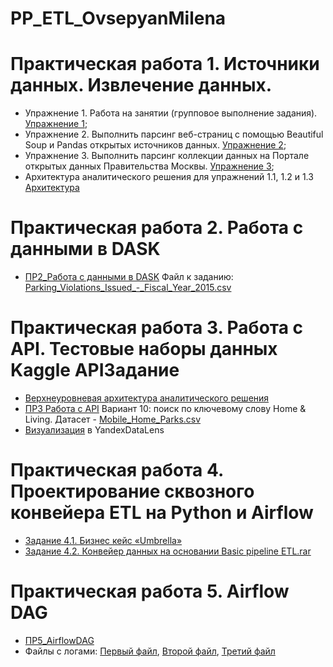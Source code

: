 # PP_ETL_OvsepyanMilena
# **Практическая работа 1. Источники данных. Извлечение данных.**

- Упражнение 1. Работа на занятии (групповое выполнение задания). [Упражнение 1](ПР1_Задание1_ОвсепянМилена.ipynb);  
- Упражнение 2. Выполнить парсинг веб-страниц с помощью Beautiful Soup и Pandas открытых источников данных. [Упражнение 2](ПР1_Задание2_ОвсепянМилена.ipynb);
- Упражнение 3. Выполнить парсинг коллекции данных на Портале открытых данных Правительства Москвы. [Упражнение 3](ПР1_Задание3_ОвсепянМилена.ipynb);
- Архитектура аналитического решения для упражнений 1.1, 1.2 и 1.3 [Архитектура](https://viewer.diagrams.net/?tags=%7B%7D&highlight=0000ff&edit=_blank&layers=1&nav=1&title=%D0%9E%D0%B2%D1%81%D0%B5%D0%BF%D1%8F%D0%BD_%D0%B0%D1%80%D1%85%D0%B8%D1%82%D0%B5%D0%BA%D1%82%D1%83%D1%80%D0%B0.drawio#R7Vxbc6M2G%2F41nmkv7AGJky%2Ft2N62k7Tpt%2B109yojg4xJMPKC7Nj76z8JhA1IPmwCWXZDMpNYL0ggPe%2F5ldyDN6vdhxitl3fEw2EPaN6uByc9AHTDstk%2FTtlnFDsn%2BHHgiZuOhI%2FBVyyImqBuAg8npRspISEN1mWiS6IIu7REQ3FMnsu3LUhYfuoa%2BVgifHRRKFP%2FCzy6FFTdGh4v%2FIYDfyke7QAxvzlyn%2FyYbCLxvIhEOLuyQvkwYo7JEnnkuUCC0x68iQmh2afV7gaHfFnzFcv6zU5cPbxyjCN6TYcPd5a9h79tl%2FRfezVaffoXBYu%2BbYiJbFG4EYtxh%2BInTIPIZ%2BTbIKHi9ek%2BX610vpgPq%2FfgGM0TEm4oHsWuADalHlpsouMlXYXiQkJj8oRvSEjidDToWXPLtPiVfIE01vBQskwfoUl90jWG4wWJaP5A%2FgwUBn7EGiFesPUYb3FMA4bwSJApWfOR1sjlM2N9tGPzH35t0jf4qEEYFl5usVgA12V0ebUFAPw5eFcgidX%2FgMkK03jPbhFXraHghFxIbNF%2BPrIc0ARtWeA2CAURCTb3D2Mf8WYfBORq%2BNFHL3z6%2B3cY%2FmXOND2%2Bo%2Feu2bcPszjCf48itvgNgz53TMPU2gq64%2BK6QLc1e2CWYHdMGXbdMmXYdbsG2NVSD4YS7DebhLLhYyH0Cf9P%2FMBtmBEs18HzRUsZwUPYWdTECDp4qfSD5tjAlNigB6yQL6AXbEuwW1823FCNS5988T%2FtwVYzUnY52si%2Bm63tiL9ZFNAAhcohJ4giPhTZxC4zp1qI9pwxs%2BewqWaPKj%2BekdN3zqkVrj0l4ldoJr3CbobMboKTbtPWJO1eYPomuAdeyT1Gc8zjSIuMPeZViSaJ6ZL4JELh9EgdH5UHX6PjPbckFUK%2BWo%2BY0r1Ya7ShpLyWeBfQT7w706pZ63PhymQnRk4b%2B0LjHscBmziOBe0kJnwOZxGJcYhosC17jqrlFV3vScAecUASWnrFIOhMgZUGyfhe9Ct6dN8%2BFEWxj6k0VIr4YU6vYQJN0iCj%2B9%2BZFKIVV7jRPOH%2F2NNxGERbnNBBvJHYJlil7vkYJevMuV8EO84jRdzXfArppMxxz5wURNBlCHJYJZMghp0EK%2BbJzsJgzv6ir5sY83Xw8Jaw4ALM2Os%2B3GRhRUCiZJBs%2FZpE1imL7FCXRdbSBhpoRmhP%2BHuatPpvIbQRe%2FlPuTTyxuejCPPmUW7TVi64J1EQluEMY8I8jEwF4NydJqhb8F%2BnV6Hskt8waUIBt653KGJMHTfslL2bkMxooVMGQTudsuk%2Ft50rpuKZ7%2B%2BKQSixTCGJ0wXytcAOpUBeYdCVgTxoLpCHhkJZVABnyKwzPyhzswpwqpc5p96iOQ7vSRJwz4hdnRNKyYrdEPIL44MGKStn9pM7X6PcodNU3l3uny0p5WneEV8KMHO9SBsELokWAWPTeOCyJzJ9kkaEM07nTltIIr%2BfcVz%2FGc%2F7Od3k%2Fu9svWceStTXgTNY5wLwOuwdp%2BzKOQpXzpCBz2n1424oIne2ysP079jsMXTZO%2FK%2FZkqZFOgwv8oo0%2FQvKN9zoGQjMFS0QrM4rJN%2BBoWOo5xSeZAmBhnO%2BN%2BRpj%2Fkt7CLs%2BxGmXUr8mxMRvrMPKVSSlbCj5EXMMTPqJ2i8TgEEQrzwfuoWLzmCN8paxdL4YpY1puaFcPpPJE2eyJSQaFBT4TMH7n25svOdH%2FWbZ2Ncp6JsvCqzHZF4yTFHumP0u3PxK4EQdY9r9nppWD1WvemCKNC3odT%2FqvSFfWiaVuVfIGmyhcojMy3g8maAs9vUQem7GVKElVy%2FES1Fs3TqxX%2Br8Br6o4xg2dUe%2BrCrHY%2BL0APfHcNBj4hfogfWEQc7pm%2FkvAsEYqpGD%2BsOC9xtmInnZtV4HlptuOCJ3q4ryLeCsZJfxS%2Brsws5zMTV%2FBQgUcMhQea016ZuyxbKLvcnSwWCX5tllGdtdKHEqP9nFmrPLS8nLWCtaerr%2FUVto8bG2mf%2F97%2FaT7%2BMfx6Dyf%2Fm%2FflMKSrJ8pKrs56IjArqX%2FjWuNfRzSqZIKumviDOI4S7yhcjcZSWErWsSTWSctIWhb3ayuSvJ%2FCEQTGwBiWAAKOrfAFG6sdKSGSg8GuLNFQWcJsn26XNwy1Qrd3qYATHPPdNXqeHO9qEs3VJEy7nDIAeSHoUkUCVoO3%2BmCXq9cS2l1B4tWZPwBLwBuqZHFDBQk17ECG%2FYevR%2BgS576nekQlHanILTdWjlCzmCXB0eIkUL5PMd%2BZWOh1cp%2FiSdSKiaNz6Zdi2uicD9%2BSpJEuhxRcrfYtzXaGfaABo6%2FpfRYNuclWNiLMlXCXYuXSIA%2FH0y3OYj39rPE%2F6TvkQllJTWv8tyenlA9CetE%2Bqc0a2dAwiPDN4VCTptQAldw3WSwCFw82CY4TvjIP7HVxXZFnxYscykJvDhUyD5viEDnsGCRfwoBiiR%2BUi1mC%2FYUonSv7VLFBzwnkL%2FiwQonILZR5CUxtyKzUSXvQAIhQAWJNdaTrQFTsEc6DMm7K2JUFcsuB4IpEhFs%2B%2FIIgko%2FZT1J9zqNH3Vzv0m6aOrqM%2FfkvaT6MTU4rfvhVGXAOGDZfNrzOcSnazOZ2ItxsD7eysGqZavoqq041kwt2o6wKyz6GqYhaDYW%2BaSzLAb61xKnEsbDkEhx125Aqpiz4SGOPwWNCogeggI9BO5lNppNpHXGIbg3KmUqo2BplWwNFotJqKgQFV%2ByJu7jaF2NS2U5f4Upo2ng6AypR5OnlgRuSjffADPuWWfgHpv%2BeWEBao323wLCyh1GVWDZ1BVhNWXggZ%2F6788cNnT%2BuHEjRgeIkanMHkNXwy8fPu%2FPHdaYIrWF127IOFaF8cweQ1bArikndfoFmzx%2FrL5b%2BOs66qNmgpVWlbsfAZe5RHH542wITlMPK97tnQK9UgnR11P%2B2OwagnEBvccb2JAoXs6%2F5ib2L6VfYrvyr4qRht6WjqZOmLTS%2FimODrTC%2F3aaOUzzz%2FY2unFvpdnXUfdIUSCEbUFjz5o6aqpFX7e6tAN5t7Hg19nb5pKluWAo%2F7i13dkA5Qffj7%2ByAl0zFT72zw65%2BaZDCFXnbvR1QTgN2nkiLPBE5ddygJ3LFUdMz0VV30vQimrZZTRaovs%2FgbY6aqpFU5QUrEtWdNH3RSdOzeYl3dNBUvY3u5%2Ft2tLOp08sJKyF3LUlYGVdsLm%2F99oyQsUe2PaOWeKFa3FP5cgpVnp8XqR8jOUMwxozpg8WG9%2F1INmsJs%2Fe5G8NwqrsxHEWwV9NuDNY8ftV8pi%2BPX%2BUPp%2F8H)




# **Практическая работа 2. Работа с данными в DASK**
- [ПР2_Работа с данными в DASK](ПР2_ОвсепянМилена.ipynb) Файл к заданию: [Parking_Violations_Issued_-_Fiscal_Year_2015.csv](https://disk.yandex.ru/d/fbPE3VNKYocd7g)

# **Практическая работа 3. Работа с API. Тестовые наборы данных Kaggle APIЗадание**
- [Верхнеуровневая архитектура аналитического решения](https://viewer.diagrams.net/?tags=%7B%7D&highlight=0000ff&edit=_blank&layers=1&nav=1&title=%D0%9F%D0%A03_%D0%9E%D0%B2%D1%81%D0%B5%D0%BF%D1%8F%D0%BD%D0%9C%D0%B8%D0%BB%D0%B5%D0%BD%D0%B0.drawio#R7Vppd5s6E%2F41%2BRgf9uUjm2PH%2B5bE%2FdKDQQZijBwMtvGvf0csNhjSm%2FYmt33PaVoWjaSRNM9oFpk7VtueHkJz5w6wjfw7hrJPd6x%2BxzA0xfLwIJQko%2FAcnRGc0LPzRlfCzDujomdOjT0b7SsNI4z9yNtViRYOAmRFFZoZhvhYbbbGfnXUnemgGmFmmX6d%2BuzZkZtTaUG%2BVnSQ57j50BIjZhUr09o4IY6DfLwAByir2ZoFm3yNe9e08bFEYo07VgsxjrK37UlDPhFrIbGsX%2Fud2suUQxREH%2Bmwihe9cQexgf9CdfST%2Bdo1lHuazdgcTD%2FOZZHPNkoK4aTLQ4QLfceq5mqP%2FThCSmjlOKbUSwnWpbrR1s8r9lGIN0jDPg5TbqxgSWi1JjWFPCgo2ObeTYegan1SkbLqGgdRMSAZw%2FQ9J4CCj9awfPWAwsgDQJWcHOEd4bQzLS9wSB%2FqWpyTOv2eI1w93y9NzjaRtLaAXhduLm8yDjqVSLmwHxDeoihMoEleK8g58PmeYAtlP141jKFymltSLpbNiWau1c6F9xVeeMkRbkb7YSCICds5uNFC3Crbl4Xpre9FRqqhi2zYCXkRh5GLHRyYvnGlqlf8iQyvbfo4lSNB%2BRVFUZKjY8YRruoAOnnRC%2Bne4vPSslSjn3LOaSEpFcYo9GDhKMxp74JC1vBDSELkm5F3qO72JvHmXcfYgyEuUILWtvgKmGABqkz2OA4tlPcr78KfZxWZoYOiGqsU8cuaPqQEh9dYNKnlJBnyr4%2Fyeczq0xWo%2Fd8d%2FzU7nmZ%2F545vBJtvAFvwifhs71ABXXiLiSdSK29O%2Fkx7gCyDxi5XJ3hvZZJVyLwCL%2FJMv5HlLN0t0Mg3E9je%2BQCwwmyM6rhATidbUG%2BU9QZQwaSo9bpJD1mRojStrIf0jZZxdS3LFaiflnSequo66VwaYZ3%2BfY0yMeIHlYn7Kl0S3tUlIoZGzSAV9%2FtUukQlaH53atQHZdyF6p7pOMDgCnvG9x3cvW0a1KnmfpeFhGvvRAxKGZ8dMaKpHHj1jtdL8FqADHEsNSuTs9W9rQMz8L0V3M1zHCIiPRsdMISkTBsm%2FF3LglEPB%2FvW%2FgAmR%2FXNFfLVy264sWefoRSy3JLlil5wXF0vBKpFMV%2BjGc1R5O8JKwKY%2B0sRL5DC8hpkkOI1skhLRWjxLg6ZD%2F%2FBDsiXmTnoD0TVnxeX%2FKuNK%2F31%2BF%2Fk8Tm6Gsv9AR5f%2FkM9foRDYlj%2FuvyPa9Pvd%2FmFOpe0aWCGGxSRDfe5NuSDlgJEbiKOZpn%2FylysTVu2%2BU8CmGVukj%2BWpWsQ0wJfh5iR5K%2FCmK5hXIMW0NllQVEWc5WAa5ZyQe2TiGiM9x4Jk6B2haMIb98Plco7Kh1MKaI7qinUK4I1N4rISaFCJMG0LTugWp6Fg7UHChm2LBgRDIoZmfAgdBLB%2BThw7jOtuz%2Bi1X1B52kiz10C4UhwTzNSa1eo%2Br%2BDXmSrwIt14CWujntB%2B3zYmTrsIGQ5vav8HYArUemdTyl6ic4WtUAx0jtTbXOhZBwAFKpULLOV0nem1FEpKDcDUTkTuU3uCsV%2Bz54FY7jTxYwuLLNOUARpUxC0t3ImSnmZdKnDZTlAUfM2%2BeT1d0ai8sZ5M67UTC%2FuGbd01dc8h0rTnh%2F7NoriKdTo2yiK1tUf%2BjapKd%2F5bd5NvrV9lwy3sgUabJ%2F4Ze5N%2BH%2FKW4pj1OLgtNTr3WPUX891uHqu86Pk4r9PdRozL%2B63APoL59tfDwz3RwFD%2F6EnkWq89wK03%2F9NTH7ip6z%2FNDF5TKZr754RHfE0mQy0ySmcdO6bYtZPOotcmmANTtBCh4Cxj0hQ%2BLEDyT3kRZab7%2B%2FqySOJQ7Ts4qGpRigthm8gNtHEOpGuN4MH3TTCLbGJJtaJdL0ZKRWzrhKbaCJfn%2FFtb7qhN33TOz22xXHkwz7VLr%2F%2FU3WNh39tokK3GZyhizTVmEle9kgl4fzH3KU55alFWjd7s5yppuVccxoTmyLh2p4c8sVFyzzuuVaIMufQtch8VChmb9VWkesFmxU%2BfbeRaROhXXS1tuEbzMK7NkDk6YoN4GiuZgNEqSF4k77KBNQ%2FXRjD1oVx%2Fil7%2FdXkND%2BlfAf%2Bxty0kr4W2WqaibJKVoRckySYmvekjqZHqvfgYAX%2BhrOFaywceBt04WbomjKApzqBDlq8JU1QWx08GS9Zzgv%2FpblKT6Ap%2BcUicfRA7Tpjpd0fnofLudIOJtTQGShtC1rMVwwaszK0wwvVXz%2FRQxHeT0d9q3RBYG05WvcT23p9oAmdW56zAQ4r7Thgk43VF%2BjRGqvdY9LbwhT1JfCk4ApP0njePdnztL0ag%2Ftss9ycJD3tfuKFJO1WOgfIaGDWqrze7DrMwJQeocDBgjRj4xuTpykXjFj7%2FNQ1J9OZslgONaP7gL3l9tE7BGNoK8puO9z2nzpG%2F5uwC7YPnMSe3sxxGLu8v2KZb5vN7Fs3vQ4rnjmL9rcFqIQazrm4w7wI4UnYsrS5bosD0GlVEu35SojGmv5sLIxBd7icTib8YEZHMRW8RYNZ6PYCRkD0gX7efjOPScBLDqdP%2Btyki2eJofWMvat4br%2F7wfKorQjWYcCbXLBcMXLyikfc8%2FYJKNLzeLJZtSVQC3X6NrZ0f%2Fy048DlqKf%2BDKT3TE0MVXvrSsm8vwNfNpSIiJ%2B3j5RmGKoyya7unNGI%2FInDsjzB5NyjlIjhQWM1NF1qitOtXEdfM6LHZdc%2B2zsCGPTc2JteZ47bEzKP18eBZlhary1qiq0Jqqg5U00YJr4rnx%2Bix8WjEA%2B1fbAftV13cxgrHU0G96mu9z72gN94xwcv86kRd9IpqV5%2FNzh2b2bRIzZAEqdE32LKdxx7srmsh7OXk9FQEBfzN1fuxceN7k%2FViaFzU8kZtXnMTm1XStCu%2FzCi0FkYDMcjGOd5Ih%2FZoee7B%2FVnwLkp9x6J9P0%2BNRsiRV9MufmDbD08v3TQkaaUzXjMmVN1JGPXiEfti%2FYcHdpWeoZ%2BsDk64iMmFoHD2%2BzR2MIVzJL14gXM4Kz9Rhnn1YZsZmW2eBpNe7y27HaJ1ar6DP5zbPjtIRTXEMdJYt2G07TQKsztT9hxKF4%2Fb8s%2BX7l%2BPsga%2FwM%3D)
- [ПР3 Работа с API](ПР3_ОвсепянМилена.ipynb) Вариант 10: поиск по ключевому слову Home & Living. Датасет - [Mobile_Home_Parks.csv](https://www.kaggle.com/datasets/thedevastator/mobile-home-park-locations/data)
- [Визуализация](https://datalens.yandex.ru/gla58t5p4yss4-peredvizhnye-doma-parki) в YandexDataLens

# **Практическая работа 4. Проектирование сквозного конвейера ETL на Python и Airflow**
- [Задание 4.1. Бизнес кейс «Umbrella»](Овсепян_ПР4.1.pdf)
- [Задание 4.2. Конвейер данных на основании Basic pipeline ETL.rar]()


# **Практическая работа 5. Airflow DAG**
- [ПР5_AirflowDAG](ОвсепянМВ_ПР5.pdf)
- Файлы с логами: [Первый файл](logs.log), [Второй файл](1logs.log), [Третий файл](2logs.log)
